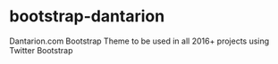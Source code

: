 # bootstrap-dantarion
Dantarion.com Bootstrap Theme to be used in all 2016+ projects using Twitter Bootstrap
